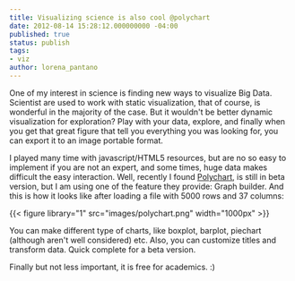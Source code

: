```yaml
---
title: Visualizing science is also cool @polychart
date: 2012-08-14 15:28:12.000000000 -04:00
published: true
status: publish
tags:
- viz
author: lorena_pantano
---
```


One of my interest in science is finding new ways to visualize Big Data. Scientist are used to work with static visualization, that of course, is wonderful in the majority of the case. But it wouldn't be better dynamic visualization for exploration? Play with your data, explore, and finally when you get that great figure that tell you everything you was looking for, you can export it to an image portable format.

I played many time with javascript/HTML5 resources, but are no so easy to implement if you are not an expert, and some times, huge data makes difficult the easy interaction. Well, recently I found [Polychart](http://polychart.com/ "polychart"), is still in beta version, but I am using one of the feature they provide: Graph builder. And this is how it looks like after loading a file with 5000 rows and 37 columns:

{{< figure library="1" src="images/polychart.png" width="1000px" >}}


You can make different type of charts, like boxplot, barplot, piechart (although aren't well considered) etc. Also, you can customize titles and transform data. Quick complete for a beta version.

Finally but not less important, it is free for academics. :)
